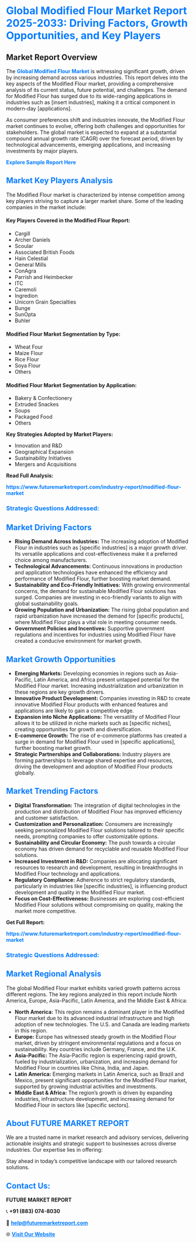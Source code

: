 <h1 style="color: #007BFF;">Global Modified Flour Market Report 2025-2033: Driving Factors, Growth Opportunities, and Key Players</h1>

<section id="overview">
<h2>Market Report Overview</h2>
<p>The <a href="https://www.futuremarketreport.com/industry-report/modified-flour-market" style="color: #007BFF; text-decoration: none;"><strong>Global Modified Flour Market</strong></a> is witnessing significant growth, driven by increasing demand across various industries. This report delves into the key aspects of the Modified Flour market, providing a comprehensive analysis of its current status, future potential, and challenges. The demand for Modified Flour has surged due to its wide-ranging applications in industries such as [insert industries], making it a critical component in modern-day [applications].</p>
<p>As consumer preferences shift and industries innovate, the Modified Flour market continues to evolve, offering both challenges and opportunities for stakeholders. The global market is expected to expand at a substantial compound annual growth rate (CAGR) over the forecast period, driven by technological advancements, emerging applications, and increasing investments by major players.</p>
</section>

<section id="overview">
<p><a href="https://www.futuremarketreport.com/request-sample/reportId=52504" style="color: #007BFF; text-decoration: none;"><strong>Explore Sample Report Here</strong></a></p>
</section>

<section id="key-players">
<h2 style="color: #007BFF;">Market Key Players Analysis</h2>
<p>The Modified Flour market is characterized by intense competition among key players striving to capture a larger market share. Some of the leading companies in the market include:</p>
<h4>Key Players Covered in the Modified Flour Report:</h4>
<ul><li>Cargill</li><li>Archer Daniels</li><li>Scoular</li><li>Associated British Foods</li><li>Hain Celestial</li><li>General Mills</li><li>ConAgra</li><li>Parrish and Heimbecker</li><li>ITC</li><li>Caremoli</li><li>Ingredion</li><li>Unicorn Grain Specialties</li><li>Bunge</li><li>SunOpta</li><li>Buhler</li></ul>
<h4>Modified Flour Market Segmentation by Type:</h4>
<ul><li>Wheat Four</li><li>Maize Flour</li><li>Rice Flour</li><li>Soya Flour</li><li>Others</li></ul>

<h4>Modified Flour Market Segmentation by Application:</h4>
<ul><li>Bakery &amp; Confectionery</li><li>Extruded Snackes</li><li>Soups</li><li>Packaged Food</li><li>Others</li></ul>
<p><strong>Key Strategies Adopted by Market Players:</strong></p>
<ul>
<li>Innovation and R&D</li>
<li>Geographical Expansion</li>
<li>Sustainability Initiatives</li>
<li>Mergers and Acquisitions</li>
</ul>
</section>

<section>
<p><strong>Read Full Analysis: </strong></p><a href="https://www.futuremarketreport.com/industry-report/modified-flour-market" style="color: #007BFF; text-decoration: none;"><strong>https://www.futuremarketreport.com/industry-report/modified-flour-market</strong></a>
<h3 style="color: #007BFF;">Strategic Questions Addressed:</h3>
</section>

<section id="driving-factors">
<h2 style="color: #007BFF;">Market Driving Factors</h2>
<ul>
<li><strong>Rising Demand Across Industries:</strong> The increasing adoption of Modified Flour in industries such as [specific industries] is a major growth driver. Its versatile applications and cost-effectiveness make it a preferred choice among manufacturers.</li>
<li><strong>Technological Advancements:</strong> Continuous innovations in production and application technologies have enhanced the efficiency and performance of Modified Flour, further boosting market demand.</li>
<li><strong>Sustainability and Eco-Friendly Initiatives:</strong> With growing environmental concerns, the demand for sustainable Modified Flour solutions has surged. Companies are investing in eco-friendly variants to align with global sustainability goals.</li>
<li><strong>Growing Population and Urbanization:</strong> The rising global population and rapid urbanization have increased the demand for [specific products], where Modified Flour plays a vital role in meeting consumer needs.</li>
<li><strong>Government Policies and Incentives:</strong> Supportive government regulations and incentives for industries using Modified Flour have created a conducive environment for market growth.</li>
</ul>
</section>

<section id="growth-opportunities">
<h2 style="color: #007BFF;">Market Growth Opportunities</h2>
<ul>
<li><strong>Emerging Markets:</strong> Developing economies in regions such as Asia-Pacific, Latin America, and Africa present untapped potential for the Modified Flour market. Increasing industrialization and urbanization in these regions are key growth drivers.</li>
<li><strong>Innovative Product Development:</strong> Companies investing in R&D to create innovative Modified Flour products with enhanced features and applications are likely to gain a competitive edge.</li>
<li><strong>Expansion into Niche Applications:</strong> The versatility of Modified Flour allows it to be utilized in niche markets such as [specific niches], creating opportunities for growth and diversification.</li>
<li><strong>E-commerce Growth:</strong> The rise of e-commerce platforms has created a surge in demand for Modified Flour used in [specific applications], further boosting market growth.</li>
<li><strong>Strategic Partnerships and Collaborations:</strong> Industry players are forming partnerships to leverage shared expertise and resources, driving the development and adoption of Modified Flour products globally.</li>
</ul>
</section>

<section id="trending-factors">
<h2 style="color: #007BFF;">Market Trending Factors</h2>
<ul>
<li><strong>Digital Transformation:</strong> The integration of digital technologies in the production and distribution of Modified Flour has improved efficiency and customer satisfaction.</li>
<li><strong>Customization and Personalization:</strong> Consumers are increasingly seeking personalized Modified Flour solutions tailored to their specific needs, prompting companies to offer customizable options.</li>
<li><strong>Sustainability and Circular Economy:</strong> The push towards a circular economy has driven demand for recyclable and reusable Modified Flour solutions.</li>
<li><strong>Increased Investment in R&D:</strong> Companies are allocating significant resources to research and development, resulting in breakthroughs in Modified Flour technology and applications.</li>
<li><strong>Regulatory Compliance:</strong> Adherence to strict regulatory standards, particularly in industries like [specific industries], is influencing product development and quality in the Modified Flour market.</li>
<li><strong>Focus on Cost-Effectiveness:</strong> Businesses are exploring cost-efficient Modified Flour solutions without compromising on quality, making the market more competitive.</li>
</ul>
</section>

<section>
<p><strong>Get Full Report: </strong></p><a href="https://www.futuremarketreport.com/industry-report/modified-flour-market" style="color: #007BFF; text-decoration: none;"><strong>https://www.futuremarketreport.com/industry-report/modified-flour-market</strong></a>
<h3 style="color: #007BFF;">Strategic Questions Addressed:</h3>
</section>


<section id="regional-analysis">
<h2 style="color: #007BFF;">Market Regional Analysis</h2>
<p>The global Modified Flour market exhibits varied growth patterns across different regions. The key regions analyzed in this report include North America, Europe, Asia-Pacific, Latin America, and the Middle East & Africa:</p>
<ul>
<li><strong>North America:</strong> This region remains a dominant player in the Modified Flour market due to its advanced industrial infrastructure and high adoption of new technologies. The U.S. and Canada are leading markets in this region.</li>
<li><strong>Europe:</strong> Europe has witnessed steady growth in the Modified Flour market, driven by stringent environmental regulations and a focus on sustainability. Key countries include Germany, France, and the U.K.</li>
<li><strong>Asia-Pacific:</strong> The Asia-Pacific region is experiencing rapid growth, fueled by industrialization, urbanization, and increasing demand for Modified Flour in countries like China, India, and Japan.</li>
<li><strong>Latin America:</strong> Emerging markets in Latin America, such as Brazil and Mexico, present significant opportunities for the Modified Flour market, supported by growing industrial activities and investments.</li>
<li><strong>Middle East & Africa:</strong> The region’s growth is driven by expanding industries, infrastructure development, and increasing demand for Modified Flour in sectors like [specific sectors].</li>
</ul>
</section>

<footer>
<h2 style="color: #007BFF;">About FUTURE MARKET REPORT</h2>
<p>We are a trusted name in market research and advisory services, delivering actionable insights and strategic support to businesses across diverse industries. Our expertise lies in offering:</p>

<p>Stay ahead in today’s competitive landscape with our tailored research solutions.</p>

<h2 style="color: #007BFF;">Contact Us:</h2>
<p><strong>FUTURE MARKET REPORT</strong></p>
<p>📞 <strong>+91 (883) 074-8030</strong></p>
<p>📧 <strong><a href="mailto:help@futuremarketreport.com" style="color: #007BFF;">help@futuremarketreport.com</a></strong></p>
<p>🌐 <strong><a href="https://www.futuremarketreport.com/" style="color: #007BFF;">Visit Our Website</a></strong></p>
</footer>